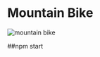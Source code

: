 # Mountain Bike

![mountain bike](https://github.com/user-attachments/assets/8fb6f57c-b4cd-4a17-bb58-efdc89826578)

##npm start

